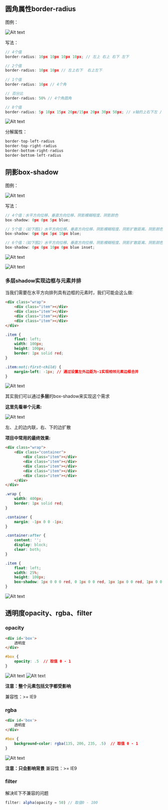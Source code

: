 ## 圆角属性border-radius

图例：

![Alt text](./imgs/11-01.png)

写法：
    
```js
// 4个值
border-radius: 10px 10px 10px 10px; // 左上 右上 右下 左下

// 2个值
border-radius: 10px 10px // 左上右下  右上左下
    
// 1个值
border-radius: 10px // 4个角

// 百分比
border-radius: 50% // 4个角圆角

// 8个值
border-radius: 5p 10px 15px 20px/15px 20px 30px 50px; // x轴的上右下左 / y轴的上右下左
```
    
![Alt text](./imgs/11-02.png)

分解属性：

```js
border-top-left-radius
border-top-right-radius
border-bottom-right-radius
border-bottom-left-radius
```
    
## 阴影box-shadow

图例：

![Alt text](./imgs/11-03.png)

写法：
    
```js
// 4个值：水平方向位移、垂直方向位移、阴影模糊程度、阴影颜色
box-shadow: 0px 0px 5px blue;

// 5个值：（如下图1）水平方向位移、垂直方向位移、阴影模糊程度、阴影扩散距离、阴影颜色
box-shadow: 0px 0px 5px 10px blue;

// 6个值：（如下图2）水平方向位移、垂直方向位移、阴影模糊程度、阴影扩散距离、阴影颜色 扩散方向
box-shadow: 0px 0px 10px 0px blue inset;
```
    
![Alt text](./imgs/11-04.png)

![Alt text](./imgs/11-05.png)

### 多层shadow实现边框与元素并排

当我们需要在水平方向排列具有边框的元素时，我们可能会这么做:

```html
<div class="wrap">
    <div class="item"></div>
    <div class="item"></div>
    <div class="item"></div>
    <div class="item"></div>
</div>
```

```css
.item {
    float: left;
    width: 100px;
    height: 100px;
    border: 1px solid red;
}

.item:not(:first-child) {
    margin-left: -1px; // 通过设置左外边距为-1实现相邻元素边框合并
}
```
    
![Alt text](./imgs/11-09.png)

其实我们可以通过**多层**的box-shadow来实现这个需求

**这里先看单个元素:**

![Alt text](./imgs/11-10.png)

左、上的边内联，右、下的边扩散

**项目中常用的最终效果:**

```html
<div class="wrap">
    <div class="container">
        <div class="item"></div>
        <div class="item"></div>
        <div class="item"></div>
        <div class="item"></div>
        <div class="item"></div>
    </div>
</div>
```

```css
.wrap {
    width: 400px;
    border: 1px solid red;
}

.container {
    margin: -1px 0 0 -1px;
}

.container:after {
    content: '';
    display: block;
    clear: both;
}

.item {
    float: left;
    width: 25%;
    height: 100px;
    box-shadow: 1px 0 0 0 red, 0 1px 0 0 red, 1px 1px 0 0 red, 1px 0 0 0 red inset, 0 1px 0 0 red inset;
}
```
    
![Alt text](./imgs/11-11.png)
    
## 透明度opacity、rgba、filter

### opacity

```html
<div id='box'>
    透明度
</div>
```

```css
#box {
    opacity: .5  // 取值 0 - 1
}
```
    
![Alt text](./imgs/11-06.png)
![Alt text](./imgs/11-07.png)

**注意：整个元素包括文字都受影响**

兼容性：>= IE9

### rgba

```html
<div id='box'>
    透明度
</div>
```

```css
#box {
    background-color: rgba(135, 206, 235, .5)  // 取值 0 - 1
}
```
    
![Alt text](./imgs/11-08.png)

**注意：只会影响背景**
兼容性：>= IE9

### filter

解决IE下不兼容的问题

```js
filter: alpha(opacity = 50) // 取值0 - 100
```
    
